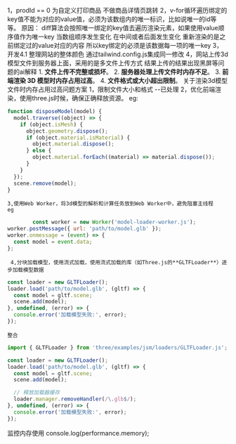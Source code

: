 1，prodId == 0 为自定义打印商品 不做商品详情页跳转
2，v-for循环遍历绑定的key值不能为对应的value值，必须为该数组内的唯一标识，比如说唯一的id等等。 
	原因：
		diff算法会按照唯一绑定的key值去遍历渲染元素，如果使用value顺序值作为唯一key 当数组顺序发生变化 在中间或者后面发生变化 重新渲染的是之前绑定过的value对应的内容 所以key绑定的必须是该数据每一项的唯一key
3，开发4.1 
	整理网站的整体颜色 通过tailwind.config.js集成同一修改
4，网站上传3d模型文件到服务器上面，采用的是多文件上传方式 结果上传的结果出现黑屏等问题的ai解释
	1. **文件上传不完整或损坏**。
	2. **服务器处理上传文件时内存不足**。
	3. **前端渲染 3D 模型时内存占用过高**。
	4. **文件格式或大小超出限制**。
	关于渲染3d模型文件时内存占用过高问题方案
	1，限制文件大小和格式 --已处理
	2，优化前端渲染，使用three.js时候，确保正确释放资源。
	eg:
```js
function disposeModel(model) {
  model.traverse((object) => {
    if (object.isMesh) {
      object.geometry.dispose();
      if (object.material.isMaterial) {
        object.material.dispose();
      } else {
        object.material.forEach((material) => material.dispose());
      }
    }
  });
  scene.remove(model);
}
```
	3,使用Web Worker，将3d模型的解析和计算任务放到Web Worker中，避免阻塞主线程
	eg
```js
		const worker = new Worker('model-loader-worker.js');
worker.postMessage({ url: 'path/to/model.glb' });
worker.onmessage = (event) => {
  const model = event.data;
};
```
	 4,分块加载模型，使用流式加载，使用流式加载的库（如Three.js的**GLTFLoader**）逐步加载模型数据
```js
const loader = new GLTFLoader();
loader.load('path/to/model.glb', (gltf) => {
  const model = gltf.scene;
  scene.add(model);
}, undefined, (error) => {
  console.error('加载模型失败:', error);
});
```
	整合
```js
import { GLTFLoader } from 'three/examples/jsm/loaders/GLTFLoader.js';

const loader = new GLTFLoader();
loader.load('path/to/model.glb', (gltf) => {
  const model = gltf.scene;
  scene.add(model);

  // 释放加载器缓存
  loader.manager.removeHandler(/\.glb$/);
}, undefined, (error) => {
  console.error('加载模型失败:', error);
});
```
监控内存使用
console.log(performance.memory);